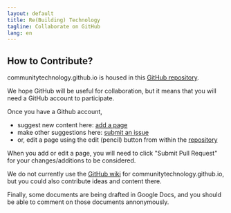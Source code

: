 ```yaml
---
layout: default
title: Re(Building) Technology
tagline: Collaborate on GitHub
lang: en
---
```


<h2>How to Contribute?</h2>

communitytechnology.github.io is housed in this <a href="https://github.com/communitytechnology/communitytechnology.github.io">GitHub repository</a>. 

We hope GitHub will be useful for collaboration, but it means that you will need a GitHub account to participate.

Once you have a Github account,  

<ul>
<li>suggest new content here: <a href="https://github.com/communitytechnology/communitytechnology.github.io/new/master">add a page</a></li>

<li>make other suggestions here: <a href="https://github.com/communitytechnology/communitytechnology.github.io/issues/new">submit an issue</a></li>

<li>or, edit a page using the edit (pencil) button from within the <a href="https://github.com/communitytechnology/communitytechnology.github.io">repository</a></li>
</ul>

When you add or edit a page, you will need to click "Submit Pull Request" for your changes/additions to be considered.

We do not currently use the <a href="https://github.com/communitytechnology/communitytechnology.github.io/wiki">GitHub wiki</a> for communitytechnology.github.io, but you could also contribute ideas and content there.

Finally, some documents are being drafted in Google Docs, and you should be able to comment on those documents annonymously. 
